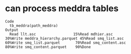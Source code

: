 # can process meddra tables

    Code
      tb_meddra(path_meddra)
    Output
      Read llt.asc                 15%Read mdhier.asc              30%Write meddra_hierarchy.parquet 45%Read smq_list.asc            60%Write smq_list.parquet       70%Read smq_content.asc         80%Write smq_content.parquet    90%Done                             


